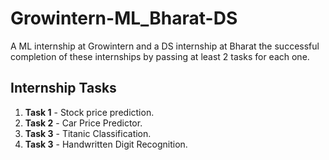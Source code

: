 # Growintern-ML_Bharat-DS
A ML internship at Growintern and a DS internship at Bharat
the successful completion of these internships by passing at least 2 tasks for each one.


## Internship Tasks
1. **Task 1**  - Stock price prediction.
2. **Task 2**  - Car Price Predictor.
3. **Task 3**  - Titanic Classification.
4. **Task 3**  - Handwritten Digit Recognition.
